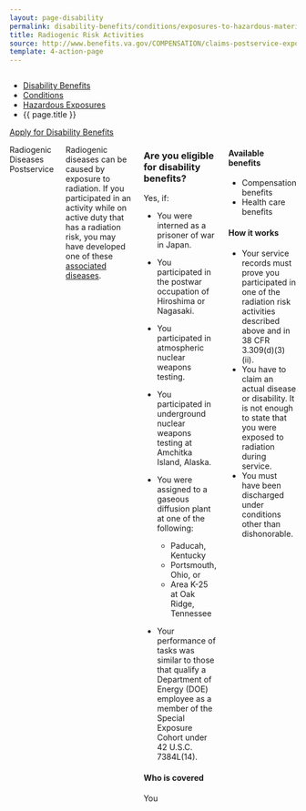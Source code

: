 ```yaml
---
layout: page-disability
permalink: disability-benefits/conditions/exposures-to-hazardous-materials/radiogenic-risk-activities/index.html
title: Radiogenic Risk Activities
source: http://www.benefits.va.gov/COMPENSATION/claims-postservice-exposures-environmental_hazards.asp,http://www.benefits.va.gov/COMPENSATION/claims-postservice-exposures-radiogenic_diseases.asp
template: 4-action-page
---
```


<div class="splash" markdown="0">
<div class="row" markdown="0">
<div class="small-12 columns" markdown="0">

<ul class="breadcrumbs" role="menubar" aria-label="Primary">
<li class="parent"><a href="{{ site.url }}/disability-benefits/">Disability Benefits</a></li>
<li class="parent"><a href="{{ site.url }}/disability-benefits/conditions/">Conditions</a></li>
<li class="parent"><a href="{{ site.url }}/disability-benefits/conditions/exposures-to-hazardous-materials/">Hazardous Exposures</a></li>
<li class="active">{{ page.title }}</li>
</ul>

</div>
</div>
</div>

<div class="main" role="main" markdown="0">

<div class="action-bar">
  <div class="row">
    <div class="small-12 columns">
      <a class="usa-button-primary" href="{{ site.url}}/disability-benefits/get/">Apply for Disability Benefits</a>
    </div>
  </div>  
</div>

<div class="section one" markdown="0">
<div class="primary" markdown="0">
<div class="row" markdown="0">
<div class="small-12 medium-8 columns">

<dl class="panel-list plain">
<dt>Radiogenic Diseases Postservice</dt>
</dl>

<div markdown="1">

Radiogenic diseases can be caused by exposure to radiation. If you participated in an activity while on active duty that has a radiation risk, you may have developed one of these [associated diseases](associated-diseases).
</div>

<div class="call-out" markdown="1">

### Are you eligible for disability benefits?

Yes, if:

- You were interned as a prisoner of war in Japan.
- You participated in the postwar occupation of Hiroshima or Nagasaki.
- You participated in atmospheric nuclear weapons testing.
- You participated in underground nuclear weapons testing at Amchitka Island, Alaska.
- You were assigned to a gaseous diffusion plant at one of the following:
	-	Paducah, Kentucky
	-	Portsmouth, Ohio, or
	-	Area K-25 at Oak Ridge, Tennessee

- Your performance of tasks was similar to those that qualify a Department of Energy (DOE) employee as a member of the Special Exposure Cohort under 42 U.S.C. 7384L(14).

#### Who is covered

You

</div>

<div markdown="1">

#### Available benefits

- Compensation benefits
- Health care benefits

#### How it works

- Your service records must prove you participated in one of the radiation risk activities described above and in 38 CFR 3.309(d)(3)(ii).
- You have to claim an actual disease or disability. It is not enough to state that you were exposed to radiation during service.
- You must have been discharged under conditions other than dishonorable.

</div>

</div>


<div class="small-12 medium-4 columns" markdown="0">
<div markdown="0">


</div>
</div>


</div>
</div>

</div>

</div>
